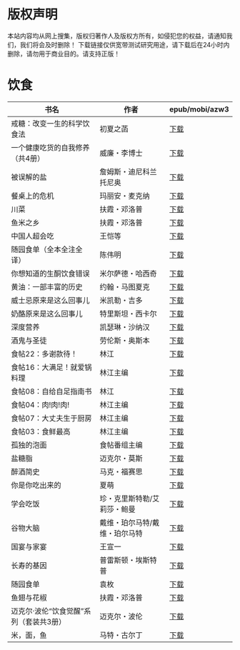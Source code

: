 # 版权声明

本站内容均从网上搜集，版权归著作人及版权方所有，如侵犯您的权益，请通知我们，我们将会及时删除！ 下载链接仅供宽带测试研究用途，请下载后在24小时内删除，请勿用于商业目的。请支持正版！

# 饮食

| 书名 | 作者 | epub/mobi/azw3 |
| --- | --- | --- |
| 戒糖：改变一生的科学饮食法 | 初夏之菡 | [下载](https://url89.ctfile.com/f/31084289-1375499878-93f684?p=8866) |
| 一个健康吃货的自我修养（共4册） | 威廉・李博士 | [下载](https://url89.ctfile.com/f/31084289-1375500919-565881?p=8866) |
| 被误解的盐 | 詹姆斯・迪尼科兰托尼奥 | [下载](https://url89.ctfile.com/f/31084289-1375504426-dfa18b?p=8866) |
| 餐桌上的危机 | 玛丽安・麦克纳 | [下载](https://url89.ctfile.com/f/31084289-1375507075-2804d2?p=8866) |
| 川菜 | 扶霞・邓洛普 | [下载](https://url89.ctfile.com/f/31084289-1375507624-372f79?p=8866) |
| 鱼米之乡 | 扶霞・邓洛普 | [下载](https://url89.ctfile.com/f/31084289-1375507657-86e27f?p=8866) |
| 中国人超会吃 | 王恺等 | [下载](https://url89.ctfile.com/f/31084289-1375508890-237674?p=8866) |
| 随园食单（全本全注全译） | 陈伟明 | [下载](https://url89.ctfile.com/f/31084289-1375509007-e80dab?p=8866) |
| 你想知道的生酮饮食错误 | 米尔萨德・哈西奇 | [下载](https://url89.ctfile.com/f/31084289-1375510993-f333dc?p=8866) |
| 黄油：一部丰富的历史 | 约翰・马图夏克 | [下载](https://url89.ctfile.com/f/31084289-1375511737-ace1ac?p=8866) |
| 威士忌原来是这么回事儿 | 米凯勒・吉多 | [下载](https://url89.ctfile.com/f/31084289-1356996415-64d488?p=8866) |
| 奶酪原来是这么回事儿 | 特里斯坦・西卡尔 | [下载](https://url89.ctfile.com/f/31084289-1356995494-26afde?p=8866) |
| 深度营养 | 凯瑟琳・沙纳汉 | [下载](https://url89.ctfile.com/f/31084289-1356985054-44a698?p=8866) |
| 酒鬼与圣徒 | 劳伦斯・奥斯本 | [下载](https://url89.ctfile.com/f/31084289-1357047991-6117d4?p=8866) |
| 食帖22：多谢款待！ | 林江 | [下载](https://url89.ctfile.com/f/31084289-1357044475-b4a83f?p=8866) |
| 食帖16：大满足！就爱锅料理 | 林江主编 | [下载](https://url89.ctfile.com/f/31084289-1357043407-31f6f6?p=8866) |
| 食帖08：自给自足指南书 | 林江 | [下载](https://url89.ctfile.com/f/31084289-1357042924-7f6350?p=8866) |
| 食帖04：肉!肉!肉! | 林江主编 | [下载](https://url89.ctfile.com/f/31084289-1357042750-6413e8?p=8866) |
| 食帖07：大丈夫生于厨房 | 林江主编 | [下载](https://url89.ctfile.com/f/31084289-1357042570-b5d85e?p=8866) |
| 食帖03：食鲜最高 | 林江主编 | [下载](https://url89.ctfile.com/f/31084289-1357042135-43b857?p=8866) |
| 孤独的泡面 | 食帖番组主编 | [下载](https://url89.ctfile.com/f/31084289-1357040059-b9c317?p=8866) |
| 盐糖脂 | 迈克尔・莫斯 | [下载](https://url89.ctfile.com/f/31084289-1357037266-955677?p=8866) |
| 醉酒简史 | 马克・福赛思 | [下载](https://url89.ctfile.com/f/31084289-1357036678-9ff107?p=8866) |
| 你是你吃出来的 | 夏萌 | [下载](https://url89.ctfile.com/f/31084289-1357034914-d89bbb?p=8866) |
| 学会吃饭 | 珍・克里斯特勒/艾莉莎・鲍曼 | [下载](https://url89.ctfile.com/f/31084289-1357034608-3ac64a?p=8866) |
| 谷物大脑 | 戴维・珀尔马特/戴维・珀尔马特 | [下载](https://url89.ctfile.com/f/31084289-1357031755-790ed2?p=8866) |
| 国宴与家宴 | 王宣一 | [下载](https://url89.ctfile.com/f/31084289-1357025695-74608a?p=8866) |
| 长寿的基因 | 普雷斯顿・埃斯特普 | [下载](https://url89.ctfile.com/f/31084289-1357025035-47ccf2?p=8866) |
| 随园食单 | 袁枚 | [下载](https://url89.ctfile.com/f/31084289-1357022155-c66a9b?p=8866) |
| 鱼翅与花椒 | 扶霞・邓洛普 | [下载](https://url89.ctfile.com/f/31084289-1357021147-dd7a73?p=8866) |
| 迈克尔·波伦“饮食觉醒”系列（套装共3册） | 迈克尔・波伦 | [下载](https://url89.ctfile.com/f/31084289-1357010398-660d7e?p=8866) |
| 米，面，鱼 | 马特・古尔丁 | [下载](https://url89.ctfile.com/f/31084289-1357006654-03c347?p=8866) |
